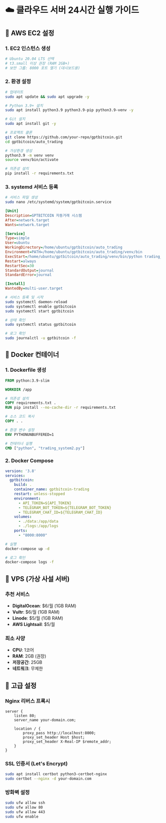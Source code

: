 # ☁️ 클라우드 서버 24시간 실행 가이드

## 🚀 AWS EC2 설정

### 1. EC2 인스턴스 생성
```bash
# Ubuntu 20.04 LTS 선택
# t3.small 이상 권장 (RAM 2GB+)
# 보안 그룹: 8000 포트 열기 (대시보드용)
```

### 2. 환경 설정
```bash
# 업데이트
sudo apt update && sudo apt upgrade -y

# Python 3.9+ 설치
sudo apt install python3.9 python3.9-pip python3.9-venv -y

# Git 설치
sudo apt install git -y

# 프로젝트 클론
git clone https://github.com/your-repo/gptbitcoin.git
cd gptbitcoin/auto_trading

# 가상환경 생성
python3.9 -m venv venv
source venv/bin/activate

# 의존성 설치
pip install -r requirements.txt
```

### 3. systemd 서비스 등록
```bash
# 서비스 파일 생성
sudo nano /etc/systemd/system/gptbitcoin.service
```

```ini
[Unit]
Description=GPTBITCOIN 자동거래 시스템
After=network.target
Wants=network.target

[Service]
Type=simple
User=ubuntu
WorkingDirectory=/home/ubuntu/gptbitcoin/auto_trading
Environment=PATH=/home/ubuntu/gptbitcoin/auto_trading/venv/bin
ExecStart=/home/ubuntu/gptbitcoin/auto_trading/venv/bin/python trading_system2.py
Restart=always
RestartSec=30
StandardOutput=journal
StandardError=journal

[Install]
WantedBy=multi-user.target
```

```bash
# 서비스 등록 및 시작
sudo systemctl daemon-reload
sudo systemctl enable gptbitcoin
sudo systemctl start gptbitcoin

# 상태 확인
sudo systemctl status gptbitcoin

# 로그 확인
sudo journalctl -u gptbitcoin -f
```

## 🐋 Docker 컨테이너

### 1. Dockerfile 생성
```dockerfile
FROM python:3.9-slim

WORKDIR /app

# 의존성 설치
COPY requirements.txt .
RUN pip install --no-cache-dir -r requirements.txt

# 소스 코드 복사
COPY . .

# 환경 변수 설정
ENV PYTHONUNBUFFERED=1

# 컨테이너 실행
CMD ["python", "trading_system2.py"]
```

### 2. Docker Compose
```yaml
version: '3.8'
services:
  gptbitcoin:
    build: .
    container_name: gptbitcoin-trading
    restart: unless-stopped
    environment:
      - API_TOKEN=${API_TOKEN}
      - TELEGRAM_BOT_TOKEN=${TELEGRAM_BOT_TOKEN}
      - TELEGRAM_CHAT_ID=${TELEGRAM_CHAT_ID}
    volumes:
      - ./data:/app/data
      - ./logs:/app/logs
    ports:
      - "8000:8000"
```

```bash
# 실행
docker-compose up -d

# 로그 확인
docker-compose logs -f
```

## 📱 VPS (가상 사설 서버)

### 추천 서비스
- **DigitalOcean**: $6/월 (1GB RAM)
- **Vultr**: $6/월 (1GB RAM)  
- **Linode**: $5/월 (1GB RAM)
- **AWS Lightsail**: $5/월

### 최소 사양
- **CPU**: 1코어
- **RAM**: 2GB (권장)
- **저장공간**: 25GB
- **네트워크**: 무제한

## 🔧 고급 설정

### Nginx 리버스 프록시
```nginx
server {
    listen 80;
    server_name your-domain.com;

    location / {
        proxy_pass http://localhost:8000;
        proxy_set_header Host $host;
        proxy_set_header X-Real-IP $remote_addr;
    }
}
```

### SSL 인증서 (Let's Encrypt)
```bash
sudo apt install certbot python3-certbot-nginx
sudo certbot --nginx -d your-domain.com
```

### 방화벽 설정
```bash
sudo ufw allow ssh
sudo ufw allow 80
sudo ufw allow 443
sudo ufw enable
```